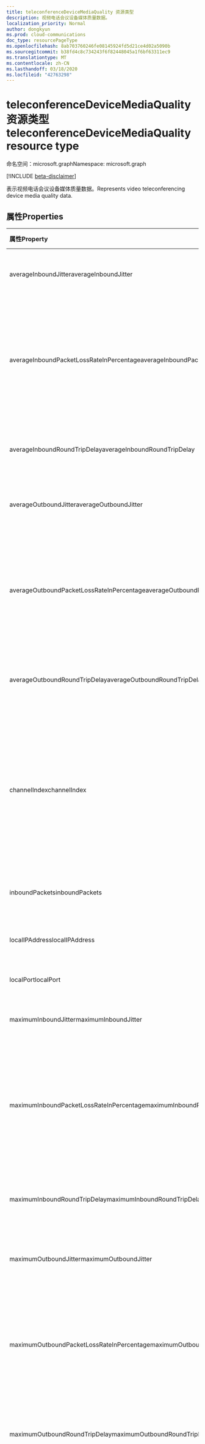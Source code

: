 ```yaml
---
title: teleconferenceDeviceMediaQuality 资源类型
description: 视频电话会议设备媒体质量数据。
localization_priority: Normal
author: dongkyun
ms.prod: cloud-communications
doc_type: resourcePageType
ms.openlocfilehash: 8ab703760246fe08145924fd5d21ce4d02a5090b
ms.sourcegitcommit: b38fd4c8c734243f6f82448045a1f6bf63311ec9
ms.translationtype: MT
ms.contentlocale: zh-CN
ms.lasthandoff: 03/18/2020
ms.locfileid: "42763298"
---
```

# <a name="teleconferencedevicemediaquality-resource-type"></a><span data-ttu-id="3bdbb-103">teleconferenceDeviceMediaQuality 资源类型</span><span class="sxs-lookup"><span data-stu-id="3bdbb-103">teleconferenceDeviceMediaQuality resource type</span></span>

<span data-ttu-id="3bdbb-104">命名空间：microsoft.graph</span><span class="sxs-lookup"><span data-stu-id="3bdbb-104">Namespace: microsoft.graph</span></span>

[!INCLUDE [beta-disclaimer](../../includes/beta-disclaimer.md)]

<span data-ttu-id="3bdbb-105">表示视频电话会议设备媒体质量数据。</span><span class="sxs-lookup"><span data-stu-id="3bdbb-105">Represents video teleconferencing device media quality data.</span></span>

## <a name="properties"></a><span data-ttu-id="3bdbb-106">属性</span><span class="sxs-lookup"><span data-stu-id="3bdbb-106">Properties</span></span>

| <span data-ttu-id="3bdbb-107">属性</span><span class="sxs-lookup"><span data-stu-id="3bdbb-107">Property</span></span>     | <span data-ttu-id="3bdbb-108">类型</span><span class="sxs-lookup"><span data-stu-id="3bdbb-108">Type</span></span>        | <span data-ttu-id="3bdbb-109">说明</span><span class="sxs-lookup"><span data-stu-id="3bdbb-109">Description</span></span> |
|:-------------|:------------|:------------|
|<span data-ttu-id="3bdbb-110">averageInboundJitter</span><span class="sxs-lookup"><span data-stu-id="3bdbb-110">averageInboundJitter</span></span>|<span data-ttu-id="3bdbb-111">持续时间</span><span class="sxs-lookup"><span data-stu-id="3bdbb-111">Duration</span></span>|<span data-ttu-id="3bdbb-112">平均入站流网络抖动。</span><span class="sxs-lookup"><span data-stu-id="3bdbb-112">The average inbound stream network jitter.</span></span>|
|<span data-ttu-id="3bdbb-113">averageInboundPacketLossRateInPercentage</span><span class="sxs-lookup"><span data-stu-id="3bdbb-113">averageInboundPacketLossRateInPercentage</span></span>|<span data-ttu-id="3bdbb-114">双精度</span><span class="sxs-lookup"><span data-stu-id="3bdbb-114">Double</span></span>|<span data-ttu-id="3bdbb-115">以百分比表示的平均入站流数据包丢失率（0-100）。</span><span class="sxs-lookup"><span data-stu-id="3bdbb-115">The average inbound stream packet loss rate in percentage (0-100).</span></span> <span data-ttu-id="3bdbb-116">例如，0.01 表示0.01%。</span><span class="sxs-lookup"><span data-stu-id="3bdbb-116">For example, 0.01 means 0.01%.</span></span>|
|<span data-ttu-id="3bdbb-117">averageInboundRoundTripDelay</span><span class="sxs-lookup"><span data-stu-id="3bdbb-117">averageInboundRoundTripDelay</span></span>|<span data-ttu-id="3bdbb-118">持续时间</span><span class="sxs-lookup"><span data-stu-id="3bdbb-118">Duration</span></span>|<span data-ttu-id="3bdbb-119">平均入站流网络往返延迟。</span><span class="sxs-lookup"><span data-stu-id="3bdbb-119">The average inbound stream network round trip delay.</span></span>|
|<span data-ttu-id="3bdbb-120">averageOutboundJitter</span><span class="sxs-lookup"><span data-stu-id="3bdbb-120">averageOutboundJitter</span></span>|<span data-ttu-id="3bdbb-121">持续时间</span><span class="sxs-lookup"><span data-stu-id="3bdbb-121">Duration</span></span>|<span data-ttu-id="3bdbb-122">平均出站流网络抖动。</span><span class="sxs-lookup"><span data-stu-id="3bdbb-122">The average outbound stream network jitter.</span></span>|
|<span data-ttu-id="3bdbb-123">averageOutboundPacketLossRateInPercentage</span><span class="sxs-lookup"><span data-stu-id="3bdbb-123">averageOutboundPacketLossRateInPercentage</span></span>|<span data-ttu-id="3bdbb-124">双精度</span><span class="sxs-lookup"><span data-stu-id="3bdbb-124">Double</span></span>|<span data-ttu-id="3bdbb-125">以百分比表示的平均出站流数据包丢失率（0-100）。</span><span class="sxs-lookup"><span data-stu-id="3bdbb-125">The average outbound stream packet loss rate in percentage (0-100).</span></span> <span data-ttu-id="3bdbb-126">例如，0.01 表示0.01%。</span><span class="sxs-lookup"><span data-stu-id="3bdbb-126">For example, 0.01 means 0.01%.</span></span>|
|<span data-ttu-id="3bdbb-127">averageOutboundRoundTripDelay</span><span class="sxs-lookup"><span data-stu-id="3bdbb-127">averageOutboundRoundTripDelay</span></span>|<span data-ttu-id="3bdbb-128">持续时间</span><span class="sxs-lookup"><span data-stu-id="3bdbb-128">Duration</span></span>|<span data-ttu-id="3bdbb-129">平均出站流网络往返延迟。</span><span class="sxs-lookup"><span data-stu-id="3bdbb-129">The average outbound stream network round trip delay.</span></span>|
|<span data-ttu-id="3bdbb-130">channelIndex</span><span class="sxs-lookup"><span data-stu-id="3bdbb-130">channelIndex</span></span>|<span data-ttu-id="3bdbb-131">Int32</span><span class="sxs-lookup"><span data-stu-id="3bdbb-131">Int32</span></span>|<span data-ttu-id="3bdbb-132">媒体的通道索引。</span><span class="sxs-lookup"><span data-stu-id="3bdbb-132">The channel index of media.</span></span> <span data-ttu-id="3bdbb-133">索引从1开始。</span><span class="sxs-lookup"><span data-stu-id="3bdbb-133">Indexing begins with 1.</span></span>  <span data-ttu-id="3bdbb-134">如果媒体会话包含3个视频形式，通道索引将为1、2和3。</span><span class="sxs-lookup"><span data-stu-id="3bdbb-134">If a media session contains 3 video modalities, channel indexes will be 1, 2, and 3.</span></span>|
|<span data-ttu-id="3bdbb-135">inboundPackets</span><span class="sxs-lookup"><span data-stu-id="3bdbb-135">inboundPackets</span></span>|<span data-ttu-id="3bdbb-136">Int64</span><span class="sxs-lookup"><span data-stu-id="3bdbb-136">Int64</span></span>|<span data-ttu-id="3bdbb-137">入站数据包的总数。</span><span class="sxs-lookup"><span data-stu-id="3bdbb-137">The total number of the inbound packets.</span></span>|
|<span data-ttu-id="3bdbb-138">localIPAddress</span><span class="sxs-lookup"><span data-stu-id="3bdbb-138">localIPAddress</span></span>|<span data-ttu-id="3bdbb-139">String</span><span class="sxs-lookup"><span data-stu-id="3bdbb-139">String</span></span>|<span data-ttu-id="3bdbb-140">媒体会话的本地 IP 地址。</span><span class="sxs-lookup"><span data-stu-id="3bdbb-140">the local IP address for the media session.</span></span>|
|<span data-ttu-id="3bdbb-141">localPort</span><span class="sxs-lookup"><span data-stu-id="3bdbb-141">localPort</span></span>|<span data-ttu-id="3bdbb-142">Int32</span><span class="sxs-lookup"><span data-stu-id="3bdbb-142">Int32</span></span>|<span data-ttu-id="3bdbb-143">本地媒体端口。</span><span class="sxs-lookup"><span data-stu-id="3bdbb-143">The local media port.</span></span>|
|<span data-ttu-id="3bdbb-144">maximumInboundJitter</span><span class="sxs-lookup"><span data-stu-id="3bdbb-144">maximumInboundJitter</span></span>|<span data-ttu-id="3bdbb-145">持续时间</span><span class="sxs-lookup"><span data-stu-id="3bdbb-145">Duration</span></span>|<span data-ttu-id="3bdbb-146">最大入站流网络抖动。</span><span class="sxs-lookup"><span data-stu-id="3bdbb-146">The maximum inbound stream network jitter.</span></span>|
|<span data-ttu-id="3bdbb-147">maximumInboundPacketLossRateInPercentage</span><span class="sxs-lookup"><span data-stu-id="3bdbb-147">maximumInboundPacketLossRateInPercentage</span></span>|<span data-ttu-id="3bdbb-148">双精度</span><span class="sxs-lookup"><span data-stu-id="3bdbb-148">Double</span></span>|<span data-ttu-id="3bdbb-149">以百分比表示的最大入站流数据包丢失率（0-100）。</span><span class="sxs-lookup"><span data-stu-id="3bdbb-149">The maximum inbound stream packet loss rate in percentage (0-100).</span></span> <span data-ttu-id="3bdbb-150">例如，0.01 表示0.01%。</span><span class="sxs-lookup"><span data-stu-id="3bdbb-150">For example, 0.01 means 0.01%.</span></span>|
|<span data-ttu-id="3bdbb-151">maximumInboundRoundTripDelay</span><span class="sxs-lookup"><span data-stu-id="3bdbb-151">maximumInboundRoundTripDelay</span></span>|<span data-ttu-id="3bdbb-152">持续时间</span><span class="sxs-lookup"><span data-stu-id="3bdbb-152">Duration</span></span>|<span data-ttu-id="3bdbb-153">入站流网络的最大往返延迟。</span><span class="sxs-lookup"><span data-stu-id="3bdbb-153">The maximum inbound stream network round trip delay.</span></span>|
|<span data-ttu-id="3bdbb-154">maximumOutboundJitter</span><span class="sxs-lookup"><span data-stu-id="3bdbb-154">maximumOutboundJitter</span></span>|<span data-ttu-id="3bdbb-155">持续时间</span><span class="sxs-lookup"><span data-stu-id="3bdbb-155">Duration</span></span>|<span data-ttu-id="3bdbb-156">最大出站流网络抖动。</span><span class="sxs-lookup"><span data-stu-id="3bdbb-156">The maximum outbound stream network jitter.</span></span>|
|<span data-ttu-id="3bdbb-157">maximumOutboundPacketLossRateInPercentage</span><span class="sxs-lookup"><span data-stu-id="3bdbb-157">maximumOutboundPacketLossRateInPercentage</span></span>|<span data-ttu-id="3bdbb-158">双精度</span><span class="sxs-lookup"><span data-stu-id="3bdbb-158">Double</span></span>|<span data-ttu-id="3bdbb-159">以百分比表示的最大出站流数据包丢失率（0-100）。</span><span class="sxs-lookup"><span data-stu-id="3bdbb-159">The maximum outbound stream packet loss rate in percentage (0-100).</span></span> <span data-ttu-id="3bdbb-160">例如，0.01 表示0.01%。</span><span class="sxs-lookup"><span data-stu-id="3bdbb-160">For example, 0.01 means 0.01%.</span></span>|
|<span data-ttu-id="3bdbb-161">maximumOutboundRoundTripDelay</span><span class="sxs-lookup"><span data-stu-id="3bdbb-161">maximumOutboundRoundTripDelay</span></span>|<span data-ttu-id="3bdbb-162">持续时间</span><span class="sxs-lookup"><span data-stu-id="3bdbb-162">Duration</span></span>|<span data-ttu-id="3bdbb-163">最大出站流网络往返延迟。</span><span class="sxs-lookup"><span data-stu-id="3bdbb-163">The maximum outbound stream network round trip delay.</span></span>|
|<span data-ttu-id="3bdbb-164">mediaDuration</span><span class="sxs-lookup"><span data-stu-id="3bdbb-164">mediaDuration</span></span>|<span data-ttu-id="3bdbb-165">持续时间</span><span class="sxs-lookup"><span data-stu-id="3bdbb-165">Duration</span></span>|<span data-ttu-id="3bdbb-166">整个模态的持续时间。</span><span class="sxs-lookup"><span data-stu-id="3bdbb-166">The total modality duration.</span></span> <span data-ttu-id="3bdbb-167">如果启用和禁用媒体多次，则 MediaDuration 将的所有持续时间的总和。</span><span class="sxs-lookup"><span data-stu-id="3bdbb-167">If the media enabled and disabled multiple times, MediaDuration will the summation of all of the durations.</span></span>|
|<span data-ttu-id="3bdbb-168">networkLinkSpeedInBytes</span><span class="sxs-lookup"><span data-stu-id="3bdbb-168">networkLinkSpeedInBytes</span></span>|<span data-ttu-id="3bdbb-169">Int64</span><span class="sxs-lookup"><span data-stu-id="3bdbb-169">Int64</span></span>|<span data-ttu-id="3bdbb-170">网络链接速度（以字节为单位）</span><span class="sxs-lookup"><span data-stu-id="3bdbb-170">The network link speed in bytes</span></span>|
|<span data-ttu-id="3bdbb-171">outboundPackets</span><span class="sxs-lookup"><span data-stu-id="3bdbb-171">outboundPackets</span></span>|<span data-ttu-id="3bdbb-172">Int64</span><span class="sxs-lookup"><span data-stu-id="3bdbb-172">Int64</span></span>|<span data-ttu-id="3bdbb-173">出站数据包的总数。</span><span class="sxs-lookup"><span data-stu-id="3bdbb-173">The total number of the outbound packets.</span></span>|
|<span data-ttu-id="3bdbb-174">remoteIPAddress</span><span class="sxs-lookup"><span data-stu-id="3bdbb-174">remoteIPAddress</span></span>|<span data-ttu-id="3bdbb-175">String</span><span class="sxs-lookup"><span data-stu-id="3bdbb-175">String</span></span>|<span data-ttu-id="3bdbb-176">媒体会话的远程 IP 地址。</span><span class="sxs-lookup"><span data-stu-id="3bdbb-176">The remote IP address for the media session.</span></span>|
|<span data-ttu-id="3bdbb-177">remotePort</span><span class="sxs-lookup"><span data-stu-id="3bdbb-177">remotePort</span></span>|<span data-ttu-id="3bdbb-178">Int32</span><span class="sxs-lookup"><span data-stu-id="3bdbb-178">Int32</span></span>|<span data-ttu-id="3bdbb-179">远程媒体端口。</span><span class="sxs-lookup"><span data-stu-id="3bdbb-179">The remote media port.</span></span>|

## <a name="json-representation"></a><span data-ttu-id="3bdbb-180">JSON 表示形式</span><span class="sxs-lookup"><span data-stu-id="3bdbb-180">JSON representation</span></span>

<span data-ttu-id="3bdbb-181">下面是资源的 JSON 表示形式。</span><span class="sxs-lookup"><span data-stu-id="3bdbb-181">The following is a JSON representation of the resource.</span></span>

<!-- {
  "blockType": "resource",
  "optionalProperties": [

  ],
  "@odata.type": "microsoft.graph.teleconferenceDeviceMediaQuality",
  "baseType": null
}-->

```json
{
  "averageInboundJitter": "String (ISO 8601 duration)",
  "averageInboundPacketLossRateInPercentage": 10,
  "averageInboundRoundTripDelay": "String (ISO 8601 duration)",
  "averageOutboundJitter": "String (ISO 8601 duration)",
  "averageOutboundPacketLossRateInPercentage": 10,
  "averageOutboundRoundTripDelay": "String (ISO 8601 duration)",
  "channelIndex": 1,
  "inboundPackets": 1024,
  "localIPAddress": "String",
  "localPort": 2000,
  "maximumInboundJitter": "String (ISO 8601 duration)",
  "maximumInboundPacketLossRateInPercentage": 12,
  "maximumInboundRoundTripDelay": "String (ISO 8601 duration)",
  "maximumOutboundJitter": "String (ISO 8601 duration)",
  "maximumOutboundPacketLossRateInPercentage": 12,
  "maximumOutboundRoundTripDelay": "String (ISO 8601 duration)",
  "mediaDuration": "String (ISO 8601 duration)",
  "networkLinkSpeedInBytes": 1000000,
  "outboundPackets": 1024,
  "remoteIPAddress": "String",
  "remotePort": 3000
}
```

<!-- uuid: 16cd6b66-4b1a-43a1-adaf-3a886856ed98
2019-02-04 14:57:30 UTC -->
<!-- {
  "type": "#page.annotation",
  "description": "teleconferenceDeviceMediaQuality resource",
  "keywords": "",
  "section": "documentation",
  "tocPath": ""
}-->
